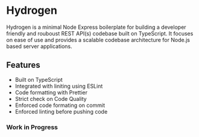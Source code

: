# Hydrogen

Hydrogen is a minimal Node Express boilerplate for building a developer friendly and rouboust REST API(s) codebase built on TypeScript. It focuses on ease of use and provides a scalable codebase architecture for Node.js based server applications.

## Features

- Built on TypeScript
- Integrated with liniting using ESLint
- Code formatting with Prettier
- Strict check on Code Quality
- Enforced code formating on commit
- Enforced linting before pushing code

### Work in Progress
